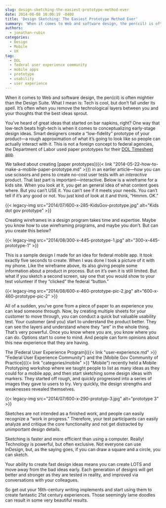 ```yaml
---
slug: design-sketching-the-easiest-prototype-method-ever
date: 2014-08-08 10:00:19 -0400
title: 'Design Sketching: The Easiest Prototype Method Ever'
summary: 'When it comes to Web and software design, the pen(cil) is often mightier than the Design Suite. What I mean is: Tech is cool, but don’t fall under its spell. It’s often when you remove the technological layers between you and your thoughts that the best ideas sprout. You’ve heard of great ideas that started'
authors:
  - jonathan-rubin
categories:
  - Design
  - Mobile
  - UX
tag:
  - DOL
  - federal user experience community
  - mobile apps
  - prototype
  - usability
  - user experience
---
```


When it comes to Web and software design, the pen(cil) is often mightier than the Design Suite. What I mean is: Tech is cool, but don’t fall under its spell. It’s often when you remove the technological layers between you and your thoughts that the best ideas sprout.

You’ve heard of great ideas that started on bar napkins, right? One way that low-tech beats high-tech is when it comes to conceptualizing early-stage design ideas. Smart designers create a “low-fidelity” prototype of your product—a rough approximation of what it&#8217;s going to look like so people can actually interact with it. This is not a foreign concept to federal agencies, the Department of Labor used paper prototypes for their [DOL Timesheet app](http://www.dol.gov/dol/apps/timesheet.htm).

We talked about creating [paper prototypes]({{< link "2014-05-22-how-to-make-a-mobile-paper-prototype.md" >}}) in an earlier article—how you can use scissors and pens to create no-cost user tests with an _interactive_ product. That last part is important—interactive. Below is a wireframe for a kids site. When you look at it, you get an general idea of what content goes where. But you can’t USE it. You can’t see if it meets your needs. You can’t tell if it’s any good or not. You just kind of look at it and think, “Hmmm. OK.”

{{< legacy-img src="2014/07/600-x-285-KidsGov-prototype.jpg" alt="Kids dot gov prototype" >}}

Creating wireframes in a design program takes time and expertise. Maybe you know how to use wireframing programs, and maybe you don’t. But can you create this below?

{{< legacy-img src="2014/08/300-x-445-prototype-1.jpg" alt="300-x-445-prototype-1" >}}

This is a sample design I made for an idea for federal mobile app. It took exactly five seconds to create. When I was done I took a picture of it with my phone. Like the wireframe above, its also giving people some information about a product in process. But on it’s own it is still limited. But what if you sketch a second screen, say one that you would show to your test volunteer if they “clicked” the federal “button.”

{{< legacy-img src="2014/08/600-x-460-prototype-pic-2.jpg" alt="600-x-460-prototype-pic-2" >}}

All of a sudden, you’ve gone from a piece of paper to an experience you can lead someone through. Now, by creating multiple sheets for your customer to move through, you can conduct a quick but valuable usability test. Your customer (and you) start to understand the product better. They can see the layers and understand where they “are” in the whole thing. That’s very powerful. Once you know where you are, you know where you can do. Options start to come to mind. And people can form opinions about this new experience that they are having.

The [Federal User Experience Program]({{< link "user-experience.md" >}} "Federal User Experience Community") and the [Mobile Gov Community of Practice]({{< link "categories/mobile" >}} "Mobile") recently held a Mobile Prototyping workshop where we taught people to list as many ideas as they could for a mobile app, and then start sketching some design ideas with markers. They started off rough, and quickly progressed into a series of images they gave to users to try. Very quickly, the design strengths and weaknesses revealed themselves.

{{< legacy-img src="2014/07/600-x-290-prototyp-3.jpg" alt="prototype 3" >}}

Sketches are not intended as a finished work, and people can easily recognize a “work in progress.” Therefore, your test participants can easily analyze and critique the core functionality and not get distracted by unimportant design details.

Sketching is faster and more efficient than using a computer. Really! Technology is powerful, but often exclusive. Not everyone can use InDesign, but, as the saying goes, if you can draw a square and a circle, you can sketch.

Your ability to create fast design ideas means you can create LOTS and move away from the bad ideas early. Each generation of designs will get better and stronger as they are tested in reality, and improved via conversations with your colleagues.

So get out your 16th-century writing implements and start using them to create fantastic 21st century experiences. Those seemingly lame doodles can result in some very beautiful results.